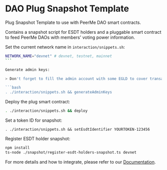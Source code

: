 # DAO Plug Snapshot Template

Plug Snapshot Template to use with PeerMe DAO smart contracts.

Contains a snapshot script for ESDT holders and a pluggable smart contract to feed PeerMe DAOs with members' voting power information.

Set the current network name in `interaction/snippets.sh`:

````bash
NETWORK_NAME="devnet" # devnet, testnet, mainnet
```

Generate admin keys:

> Don't forget to fill the admin account with some EGLD to cover transaction & deployment fees.

```bash
. ./interaction/snippets.sh && generateAdminKeys
````

Deploy the plug smart contract:

```bash
. ./interaction/snippets.sh && deploy
```

Set a token ID for snapshot:

```base
. ./interaction/snippets.sh && setEsdtIdentifier YOURTOKEN-123456
```

Register ESDT holder snapshot:

```bash
npm install
ts-node ./snapshot/register-esdt-holders-snapshot.ts devnet
```

For more details and how to integrate, please refer to our [Documentation](https://know.peerme.io/daos/plugging.html#integration).
